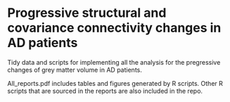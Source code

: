 # Progressive structural and covariance connectivity changes in AD patients
Tidy data and scripts for implementing all the analysis for the pregressive changes of grey matter volume in AD patients.

All_reports.pdf includes tables and figures generated by R scripts. Other R scripts that are sourced in the reports are also included in the repo.
